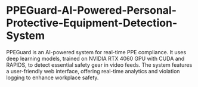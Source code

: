 # PPEGuard-AI-Powered-Personal-Protective-Equipment-Detection-System
PPEGuard is an AI-powered system for real-time PPE compliance. It uses deep learning models, trained on NVIDIA RTX 4060 GPU with CUDA and RAPIDS, to detect essential safety gear in video feeds. The system features a user-friendly web interface, offering real-time analytics and violation logging to enhance workplace safety.
